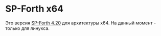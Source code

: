 SP-Forth x64
========

Это версия [SP-Forth 4.20](http://spf.sourceforge.net/ "Перейти на сайт SP-Forth") для архитектуры х64.
На данный момент - только для линукса.


